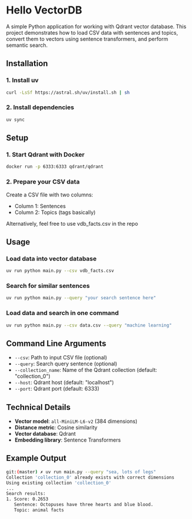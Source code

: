 # Hello VectorDB
A simple Python application for working with Qdrant vector database. This project demonstrates how to load CSV data with sentences and topics, convert them to vectors using sentence transformers, and perform semantic search.

## Installation
### 1. Install uv
```bash
curl -LsSf https://astral.sh/uv/install.sh | sh
```

### 2. Install dependencies
```bash
uv sync
```

## Setup
### 1. Start Qdrant with Docker
```bash
docker run -p 6333:6333 qdrant/qdrant
```

### 2. Prepare your CSV data
Create a CSV file with two columns:
- Column 1: Sentences
- Column 2: Topics (tags basically)

Alternatively, feel free to use vdb_facts.csv in the repo

## Usage
### Load data into vector database
```bash
uv run python main.py --csv vdb_facts.csv
```

### Search for similar sentences
```bash
uv run python main.py --query "your search sentence here"
```

### Load data and search in one command
```bash
uv run python main.py --csv data.csv --query "machine learning"
```

## Command Line Arguments

- `--csv`: Path to input CSV file (optional)
- `--query`: Search query sentence (optional)
- `--collection_name`: Name of the Qdrant collection (default: "collection_0")
- `--host`: Qdrant host (default: "localhost")
- `--port`: Qdrant port (default: 6333)

## Technical Details
- **Vector model**: `all-MiniLM-L6-v2` (384 dimensions)
- **Distance metric**: Cosine similarity
- **Vector database**: Qdrant
- **Embedding library**: Sentence Transformers

## Example Output
```bash
git:(master) ✗ uv run main.py --query "sea, lots of legs"
Collection 'collection_0' already exists with correct dimensions
Using existing collection 'collection_0'
...
Search results:
1. Score: 0.2653
   Sentence: Octopuses have three hearts and blue blood.
   Topic: animal facts
```